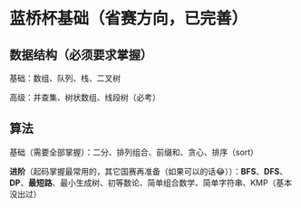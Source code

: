 # 蓝桥杯基础（省赛方向，已完善）

## 数据结构（必须要求掌握）

基础：数组、队列、栈、二叉树

高级：并查集、树状数组、线段树（必考）

## 算法

基础（需要全部掌握）：二分、排列组合、前缀和、贪心、排序（sort）

**进阶**（起码掌握最常用的，其它国赛再准备（如果可以的话😂））：**BFS**、**DFS**、**DP**、**最短路**、最小生成树、初等数论、简单组合数学、简单字符串、KMP（基本没出过）

